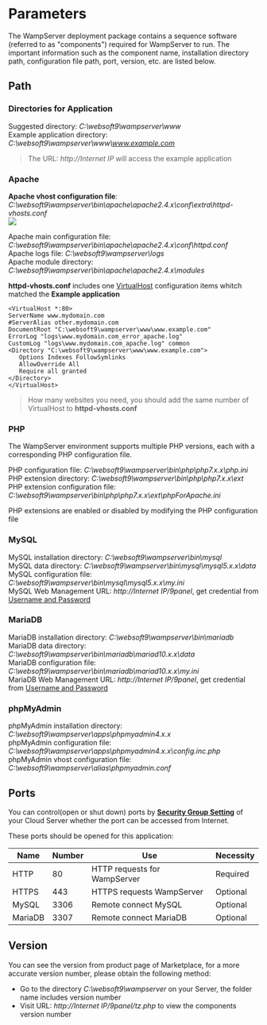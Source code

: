 # Parameters

The WampServer deployment package contains a sequence software (referred to as "components") required for WampServer to run. The important information such as the component name, installation directory path, configuration file path, port, version, etc. are listed below.

## Path

### Directories for Application

Suggested directory: *C:\websoft9\wampserver\www*  
Example application directory: *C:\websoft9\wampserver\www\www.example.com*  

> The URL: *http://Internet IP* will access the example application

### Apache

**Apache vhost configuration file**: *C:\websoft9\wampserver\bin\apache\apache2.4.x\conf\extra\httpd-vhosts.conf*    
![](https://libs.websoft9.com/Websoft9/DocsPicture/en/wampserver/wampserver-vhost-websoft9.png)

Apache main configuration file: *C:\websoft9\wampserver\bin\apache\apache2.4.x\conf\httpd.conf*   
Apache logs file: *C:\websoft9\wampserver\logs*  
Apache module directory: *C:\websoft9\wampserver\bin\apache\apache2.4.x\modules*    

**httpd-vhosts.conf** includes one [VirtualHost](https://support.websoft9.com/docs/linux/webs-apache.html#vhost) configuration items whitch matched the **Example application**
```
<VirtualHost *:80>
ServerName www.mydomain.com
#ServerAlias other.mydomain.com
DocumentRoot "C:\websoft9\wampserver\www\www.example.com"
ErrorLog "logs\www.mydomain.com_error_apache.log"
CustomLog "logs\www.mydomain.com_apache.log" common
<Directory "C:\websoft9\wampserver\www\www.example.com">
   Options Indexes FollowSymlinks
   AllowOverride All
   Require all granted
</Directory>
</VirtualHost>
```

> How many websites you need, you should add the same number of VirtualHost to **httpd-vhosts.conf**

### PHP

The WampServer environment supports multiple PHP versions, each with a corresponding PHP configuration file.

PHP configuration file: *C:\websoft9\wampserver\bin\php\php7.x.x\php.ini*   
PHP extension directory: *C:\websoft9\wampserver\bin\php\php7.x.x\ext*  
PHP extension configuration file: *C:\websoft9\wampserver\bin\php\php7.x.x\ext\phpForApache.ini*  

PHP extensions are enabled or disabled by modifying the PHP configuration file

### MySQL

MySQL installation directory: *C:\websoft9\wampserver\bin\mysql*  
MySQL data directory: *C:\websoft9\wampserver\bin\mysql\mysql5.x.x\data*  
MySQL configuration file: *C:\websoft9\wampserver\bin\mysql\mysql5.x.x\my.ini*    
MySQL Web Management URL: *http://Internet IP/9panel*, get credential from [Username and Password](/stack-accounts.md)

### MariaDB

MariaDB installation directory: *C:\websoft9\wampserver\bin\mariadb*  
MariaDB data directory: *C:\websoft9\wampserver\bin\mariadb\mariad10.x.x\data*  
MariaDB configuration file: *C:\websoft9\wampserver\bin\mariadb\mariad10.x.x\my.ini*    
MariaDB Web Management URL: *http://Internet IP/9panel*, get credential from [Username and Password](/stack-accounts.md)

### phpMyAdmin

phpMyAdmin installation directory: *C:\websoft9\wampserver\apps\phpmyadmin4.x.x*  
phpMyAdmin configuration file: *C:\websoft9\wampserver\apps\phpmyadmin4.x.x\config.inc.php*  
phpMyAdmin vhost configuration file: *C:\websoft9\wampserver\alias\phpmyadmin.conf*  

## Ports

You can control(open or shut down) ports by **[Security Group Setting](https://support.websoft9.com/docs/faq/zh/tech-instance.html)** of your Cloud Server whether the port can be accessed from Internet.

These ports should be opened for this application:

| Name | Number | Use |  Necessity |
| --- | --- | --- | --- |
| HTTP | 80 | HTTP requests for WampServer | Required |
| HTTPS | 443 | HTTPS requests WampServer | Optional |
| MySQL | 3306 | Remote connect MySQL | Optional |
| MariaDB | 3307 | Remote connect MariaDB | Optional |

## Version

You can see the version from product page of Marketplace, for a more accurate version number, please obtain the following method:

- Go to the directory *C:\websoft9\wampserver* on your Server, the folder name includes version number  
- Visit URL: *http://Internet IP/9panel/tz.php*  to view the components version number